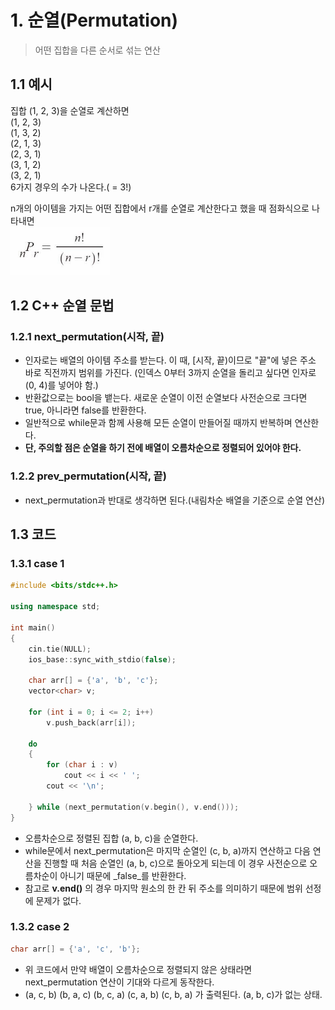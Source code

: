 # 1. 순열(Permutation)   
> 어떤 집합을 다른 순서로 섞는 연산   
   
## 1.1 예시   
집합 (1, 2, 3)을 순열로 계산하면   
(1, 2, 3)   
(1, 3, 2)   
(2, 1, 3)   
(2, 3, 1)   
(3, 1, 2)   
(3, 2, 1)   
6가지 경우의 수가 나온다.( = 3!)   

n개의 아이템을 가지는 어떤 집합에서 r개를 순열로 계산한다고 했을 때 점화식으로 나타내면   
<img src="/Images/순열점화식.png" alt="순열점화식"></img><br/>

## 1.2 C++ 순열 문법
### 1.2.1 next_permutation(시작, 끝)
- 인자로는 배열의 아이템 주소를 받는다. 이 때, [시작, 끝)이므로 "끝"에 넣은 주소 바로 직전까지 범위를 가진다. (인덱스 0부터 3까지 순열을 돌리고 싶다면 인자로 (0, 4)를 넣어야 함.)   
- 반환값으로는 bool을 뱉는다. 새로운 순열이 이전 순열보다 사전순으로 크다면 true, 아니라면 false를 반환한다.   
- 일반적으로 while문과 함께 사용해 모든 순열이 만들어질 때까지 반복하며 연산한다.
- **단, 주의할 점은 순열을 하기 전에 배열이 오름차순으로 정렬되어 있어야 한다.**

### 1.2.2 prev_permutation(시작, 끝)
- next_permutation과 반대로 생각하면 된다.(내림차순 배열을 기준으로 순열 연산)

## 1.3 코드
### 1.3.1 case 1
```c++
#include <bits/stdc++.h>

using namespace std;

int main()
{
    cin.tie(NULL);
    ios_base::sync_with_stdio(false);

    char arr[] = {'a', 'b', 'c'};
    vector<char> v;

    for (int i = 0; i <= 2; i++)
        v.push_back(arr[i]);

    do
    {
        for (char i : v)
            cout << i << ' ';
        cout << '\n';
        
    } while (next_permutation(v.begin(), v.end()));
}
```
- 오름차순으로 정렬된 집합 (a, b, c)을 순열한다.   
- while문에서 next_permutation은 마지막 순열인 (c, b, a)까지 연산하고 다음 연산을 진행할 때 처음 순열인 (a, b, c)으로 돌아오게 되는데 이 경우 사전순으로 오름차순이 아니기 때문에 _false_를 반환한다.
- 참고로 **v.end()** 의 경우 마지막 원소의 한 칸 뒤 주소를 의미하기 때문에 범위 선정에 문제가 없다.

### 1.3.2 case 2
```c++
char arr[] = {'a', 'c', 'b'};
```
- 위 코드에서 만약 배열이 오름차순으로 정렬되지 않은 상태라면 next_permutation 연산이 기대와 다르게 동작한다.
- (a, c, b) (b, a, c) (b, c, a) (c, a, b) (c, b, a) 가 출력된다. (a, b, c)가 없는 상태.
